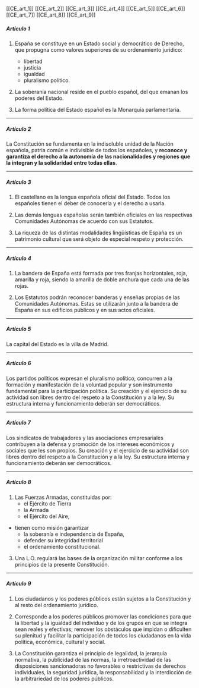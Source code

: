 
[[CE_art_1]]
[[CE_art_2]]
[[CE_art_3]]
[[CE_art_4]]
[[CE_art_5]]
[[CE_art_6]]
[[CE_art_7]]
[[CE_art_8]]
[[CE_art_9]]
##### Artículo 1

1. España se constituye en un Estado social y democrático de Derecho, que propugna como valores superiores de su ordenamiento jurídico:
	- libertad
	- justicia
	- igualdad  
	- pluralismo político.

4. La soberanía nacional reside en el pueblo español, del que emanan los poderes del Estado.

5. La forma política del Estado español es la Monarquía parlamentaria.

---
##### Artículo 2

La Constitución se fundamenta en la indisoluble unidad de la Nación española, patria común e indivisible de todos los españoles, y **reconoce y garantiza el derecho a la autonomía de las nacionalidades y regiones que la integran y la solidaridad entre todas ellas**.

---

##### Artículo 3

1. El castellano es la lengua española oficial del Estado. Todos los españoles tienen el deber de conocerla y el derecho a usarla.

2. Las demás lenguas españolas serán también oficiales en las respectivas Comunidades Autónomas de acuerdo con sus Estatutos.

3. La riqueza de las distintas modalidades lingüísticas de España es un patrimonio cultural que será objeto de especial respeto y protección.

---

##### Artículo 4

1. La bandera de España está formada por tres franjas horizontales, roja, amarilla y roja, siendo la amarilla de doble anchura que cada una de las rojas.

2. Los Estatutos podrán reconocer banderas y enseñas propias de las Comunidades Autónomas. Estas se utilizarán junto a la bandera de España en sus edificios públicos y en sus actos oficiales.

---

##### Artículo 5

La capital del Estado es la villa de Madrid.

---
##### Artículo 6

Los partidos políticos expresan el pluralismo político, concurren a la formación y manifestación de la voluntad popular y son instrumento fundamental para la participación política. Su creación y el ejercicio de su actividad son libres dentro del respeto a la Constitución y a la ley. Su estructura interna y funcionamiento deberán ser democráticos.

---

##### Artículo 7

Los sindicatos de trabajadores y las asociaciones empresariales contribuyen a la defensa y promoción de los intereses económicos y sociales que les son propios. Su creación y el ejercicio de su actividad son libres dentro del respeto a la Constitución y a la ley. Su estructura interna y funcionamiento deberán ser democráticos.

---

##### Artículo 8

1. Las Fuerzas Armadas, constituidas por:
	 - el Ejército de Tierra
	 - la Armada 
	 - el Ejército del Aire, 
	  
 - tienen como misión garantizar 
	 - la soberanía e independencia de España, 
	 - defender su integridad territorial 
	 - el ordenamiento constitucional.

3. Una L.O. regulará las bases de la organización militar conforme a los principios de la presente Constitución.

---

##### Artículo 9

1. Los ciudadanos y los poderes públicos están sujetos a la Constitución y al resto del ordenamiento jurídico.

2. Corresponde a los poderes públicos promover las condiciones para que la libertad y la igualdad del individuo y de los grupos en que se integra sean reales y efectivas; remover los obstáculos que impidan o dificulten su plenitud y facilitar la participación de todos los ciudadanos en la vida política, económica, cultural y social.

3. La Constitución garantiza el principio de legalidad, la jerarquía normativa, la publicidad de las normas, la irretroactividad de las disposiciones sancionadoras no favorables o restrictivas de derechos individuales, la seguridad jurídica, la responsabilidad y la interdicción de la arbitrariedad de los poderes públicos.